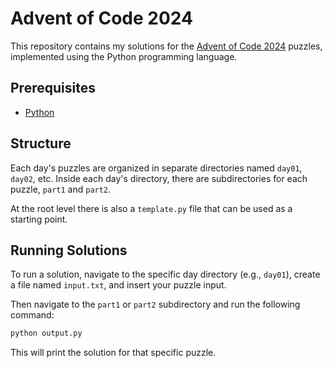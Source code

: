 # Advent of Code 2024

This repository contains my solutions for the [Advent of Code 2024](https://adventofcode.com/2024) puzzles, implemented using the Python programming language.

## Prerequisites

- [Python](https://www.python.org/)

## Structure

Each day's puzzles are organized in separate directories named `day01`, `day02`, etc. Inside each day's directory, there are subdirectories for each puzzle, `part1` and `part2`. 

At the root level there is also a `template.py` file that can be used as a starting point.

## Running Solutions

To run a solution, navigate to the specific day directory (e.g., `day01`), create a file named `input.txt`, and insert your puzzle input.

Then navigate to the `part1` or `part2` subdirectory and run the following command:
```bash
python output.py
```

This will print the solution for that specific puzzle.

